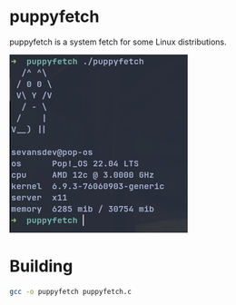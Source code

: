 # puppyfetch
puppyfetch is a system fetch for some Linux distributions.

![puppyfetch output preview](assets/preview.png "puppyfetch preview")

# Building 
```sh 
gcc -o puppyfetch puppyfetch.c
```
